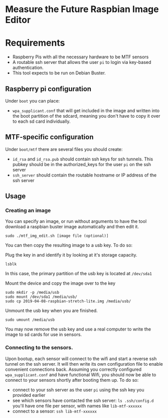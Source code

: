 # Measure the Future Raspbian Image Editor

# Requirements

  - Raspberry Pis with all the necessary hardware to be MTF sensors
  - A routable ssh server that allows the user `pi` to login via key-based authentication.
  - This tool expects to be run on Debian Buster.

## Raspberry pi configuration
Under `boot` you can place:

  - `wpa_supplicant.conf` that will get included in the image and written into the boot partition of the sdcard, meaning you don't have to copy it over to each sd card individually.

## MTF-specific configuration
Under `boot/mtf` there are several files you should create:

  - `id_rsa` and `id_rsa.pub` should contain ssh keys for ssh tunnels. This pubkey should be in the authorized_keys for the user `pi` on the ssh server
  - `ssh_server` should contain the routable hostname or IP address of the ssh server

## Usage

### Creating an image

You can specify an image, or run without arguments to have the tool download a raspbian buster image automatically and then edit it.

`sudo ./mtf_img_edit.sh [image file (optional)]`

You can then copy the resulting image to a usb key. To do so:


Plug the key in and identify it by looking at it's storage capacity.
```
lsblk
```
In this case, the primary partition of the usb key is located at `/dev/sda1`


Mount the device and copy the image over to the key
```
sudo mkdir -p /media/usb
sudo mount /dev/sda1 /media/usb/
sudo cp 2019-04-08-raspbian-stretch-lite.img /media/usb/
```

Unmount the usb key when you are finished.
```
sudo umount /media/usb
```

You may now remove the usb key and use a real computer to write the image to sd cards for use in sensors.


### Connecting to the sensors.

Upon bootup, each sensor will connect to the wifi and start a reverse ssh tunnel on the ssh server. It will then write its own configuration file to enable convenient connections back.
Assuming you correctly configured `wpa_supplicant.conf` and have functional Wifi, you should now be able to connect to your sensors shortly after booting them up.
To do so:
  - connect to your ssh server as the user `pi` using the ssh key you provided earlier
  - see which sensors have contacted the ssh server: `ls .ssh/config.d` you'll have one file per sensor, with names like `lib-mtf-xxxxxx`
  - connect to a sensor: `ssh lib-mtf-xxxxxx`
